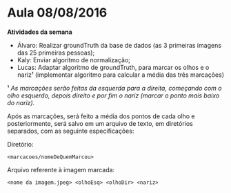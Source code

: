 # Aula 08/08/2016

**Atividades da semana**
- Álvaro: Realizar groundTruth da base de dados (as 3 primeiras imagens das 25 primeiras pessoas);
- Kaly: Enviar algoritmo de normalização;
- Lucas: Adaptar algoritmo de groundTruth, para marcar os olhos e o nariz¹ (implementar algoritmo para calcular a média das três marcações)

¹ *As marcações serão feitas da esquerda para a direita, começando com o olho esquerdo, depois direito e por fim o nariz (marcar o ponto mais baixo do nariz).*

Após as marcações, será feito a média dos pontos de cada olho e posteriormente, será salvo em um arquivo de texto, em diretórios separados, com as seguinte especificações:

Diretório:
```
<marcacoes/nomeDeQuemMarcou>
```

Arquivo referente à imagem marcada:

```
<nome da imagem.jpeg> <olhoEsq> <olhoDir> <nariz>
```
